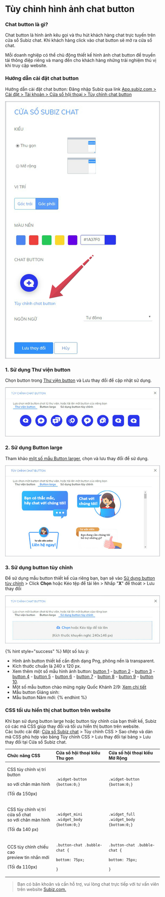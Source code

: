 # Tùy chỉnh hình ảnh chat button

### Chat button là gì?

Chat button là hình ảnh kêu gọi và thu hút khách hàng chat trực tuyến trên cửa sổ Subiz chat. Khi khách hàng click vào chat button sẽ mở ra cửa sổ chat.

Mỗi doanh nghiệp có thể chủ động thiết kế hình ảnh chat button để truyền tải thông điệp riêng và mang đến cho khách hàng những trải nghiệm thú vị khi truy cập website.

### Hướng dẫn cài đặt chat button

Hướng dẫn cài đặt chat button: Đăng nhập Subiz qua link [App.subiz.com &gt; Cài đặt &gt; Tài khoản &gt; Cửa sổ hội thoại &gt; Tùy chỉnh chat button](https://app.subiz.com/settings/widget-setting?button=library)

![](../../../.gitbook/assets/chat-button-copy.jpg)

### **1. Sử dụng Thư viện button**

Chọn button trong [Thư viện button](https://app.subiz.com/settings/widget-setting?button=default) và Lưu thay đổi để cập nhật sử dụng.

![Th&#x1B0; vi&#x1EC7;n button](../../../.gitbook/assets/thu-vien-button-copy.jpg)

### 2. Sử dụng Button large

Tham khảo [một số mẫu Button larger](https://app.subiz.com/settings/widget-setting?button=library), chọn và lưu thay đổi để sử dụng.

![M&#x1EAB;u Button large](../../../.gitbook/assets/button-large-copy%20%281%29.jpg)

### **3. Sử dụng button tùy chỉnh** 

Để sử dụng mẫu button thiết kế của riêng bạn, bạn sẽ vào [Sử dụng button tùy chỉnh](https://app.subiz.com/settings/widget-setting?button=custom) &gt; Click **Chọn** hoặc Kéo tệp để tải lên &gt; Nhấp "**X**" để thoát &gt; Lưu thay đổi 

![S&#x1EED; d&#x1EE5;ng button t&#xF9;y ch&#x1EC9;nh](../../../.gitbook/assets/button-tuy-chinh-copy.jpg)

{% hint style="success" %}
Một số lưu ý:

* Hình ảnh button thiết kế cần định dạng Png, phông nền là transparent.
* Kích thước chuẩn là 240 x 120 px.
* Xem thêm một số mẫu hình ảnh button: [button 1](https://filev4.subiz.com/fiqcggngypeovdudlqyu-button_chat_01.png) -  [button 2](https://filev4.subiz.com/fiqcgvyibtxjcxnbjysc-button1_vn.png) - [button 3](https://filev4.subiz.com/fiqcggnolwzgyzltheem-button_chat_05.png) - [button 4](https://filev4.subiz.com/fiqcgvyssbundnpuqkqs-button4_vn.png) -  [button 5](https://filev4.subiz.com/fiqcqpihreurxviwekol-artboard_1_copy_9.png) - [button 6](https://filev4.subiz.com/fiqcqpimprgfdctpdtht-artboard_1_copy_10.png) -  [button 7](https://filev4.subiz.com/fiqcqpitaljpxccvhmow-artboard_1_copy_11.png) - [button 8](https://filev4.subiz.com/fiqcggnpqqrmggiofklb-button_chat_07.png) - [button 9](https://filev4.subiz.com/fiqcgvyqfhiokhwiqmnz-button3_en.png) - [button 10](https://filev4.subiz.com/fiqcgvysbxbykjcrorum-button4_en.png).
* Một số mẫu button chào mừng ngày Quốc Khánh 2/9: [Xem chi tiết](https://subiz.com/blog/viet-nam-tren-website-cua-ban.html)
* Mẫu button Giáng sinh:
* Mẫu button Năm mới: 
{% endhint %}

### CSS tối ưu hiển thị chat button trên website

Khi bạn sử dụng button large hoặc button tùy chỉnh của bạn thiết kế, Subiz có các mã CSS giúp thay đổi và tối ưu hiển thị button trên website.  
Các bước cài đặt: [Cửa sổ Subiz chat](https://app.subiz.com/settings/widget-setting) &gt; Tùy chỉnh CSS &gt; Sao chép và dán mã CSS phù hợp vào bảng Tùy chỉnh CSS  &gt; Lưu thay đổi  tại bảng &gt; Lưu thay đổi tại Cửa sổ Subiz chat.

<table>
  <thead>
    <tr>
      <th style="text-align:left">Chức năng CSS</th>
      <th style="text-align:left">Cửa sổ hội thoại kiểu Thu gọn</th>
      <th style="text-align:left">Cửa số hội thoại kiểu Mở Rộng</th>
    </tr>
  </thead>
  <tbody>
    <tr>
      <td style="text-align:left">
        <p>CSS tùy chỉnh vị trí button</p>
        <p>so với chân màn hình</p>
        <p>(Tối đa 150px)</p>
      </td>
      <td style="text-align:left"><code>.widget-button<br />{bottom:0;}</code>
      </td>
      <td style="text-align:left"><code>.widget-button<br />{bottom:0;}</code>
      </td>
    </tr>
    <tr>
      <td style="text-align:left">
        <p>CSS tùy chỉnh vị trí cửa sổ chat
          <br />so với chân màn hình</p>
        <p>(Tối đa 140 px)</p>
      </td>
      <td style="text-align:left"><code>.widget_mini .widget_body<br />{bottom:0;}</code>
      </td>
      <td style="text-align:left"><code>.widget_full .widget_body<br />{bottom:0;}</code>
      </td>
    </tr>
    <tr>
      <td style="text-align:left">
        <p>CCS tùy chỉnh chiều cao
          <br />preview tin nhắn mới</p>
        <p>(Tối đa 110px)</p>
      </td>
      <td style="text-align:left">
        <p><code>.button-chat .bubble-chat {</code>
        </p>
        <p><code>bottom: 75px;</code>
        </p>
        <p><code>}</code>
        </p>
      </td>
      <td style="text-align:left">
        <p><code>.button-chat .bubble-chat {</code>
        </p>
        <p><code>bottom: 75px;</code>
        </p>
        <p><code>}</code>
        </p>
      </td>
    </tr>
  </tbody>
</table>

> Bạn có băn khoăn và cần hỗ trợ, vui lòng chat trực tiếp với tư vấn viên trên website [Subiz.com.](https://subiz.com/vi/feature.html)

